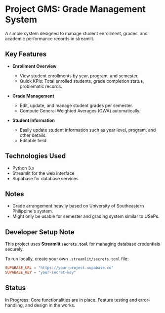 # Project GMS: Grade Management System

A simple system designed to manage student enrollment, grades, and academic performance records in streamlit.

## Key Features

- **Enrollment Overview**
  - View student enrollments by year, program, and semester.
  - Quick KPIs: Total enrolled students, grade completion status, problematic records.

- **Grade Management**
  - Edit, update, and manage student grades per semester.
  - Compute General Weighted Averages (GWA) automatically.

- **Student Information**
  - Easily update student information such as year level, program, and other details.
  - Editable field.

## Technologies Used

- Python 3.x
- Streamlit for the web interface
- Supabase for database services
  
## Notes

- Grade arrangement heavily based on University of Southeastern Philippine's system.
- Might only be usable for semester and grading system similar to USePs.

## Developer Setup Note
This project uses **Streamlit `secrets.toml`** for managing database credentials securely.

To run locally, create your own `.streamlit/secrets.toml` file:

```toml
SUPABASE_URL = "https://your-project.supabase.co"
SUPABASE_KEY = "your-secret-key"
```

## Status
In Progress: Core functionalities are in place. Feature testing and error-handling, and design in the works.
